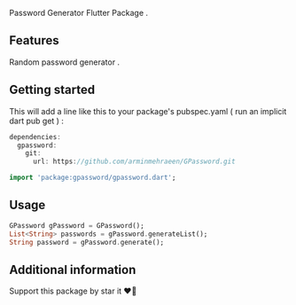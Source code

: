 Password Generator Flutter Package .

## Features

Random password generator .

## Getting started

This will add a line like this to your package's pubspec.yaml ( run an implicit dart pub get ) :

```dart
dependencies:
  gpassword:
    git:
      url: https://github.com/arminmehraeen/GPassword.git
```

```dart
import 'package:gpassword/gpassword.dart';
```

## Usage

```dart
GPassword gPassword = GPassword();
List<String> passwords = gPassword.generateList();
String password = gPassword.generate();
```

## Additional information
Support this package by star it :heart_on_fire:
